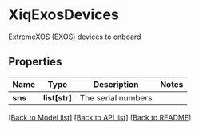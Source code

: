 # XiqExosDevices

ExtremeXOS (EXOS) devices to onboard
## Properties
Name | Type | Description | Notes
------------ | ------------- | ------------- | -------------
**sns** | **list[str]** | The serial numbers | 

[[Back to Model list]](../README.md#documentation-for-models) [[Back to API list]](../README.md#documentation-for-api-endpoints) [[Back to README]](../README.md)


